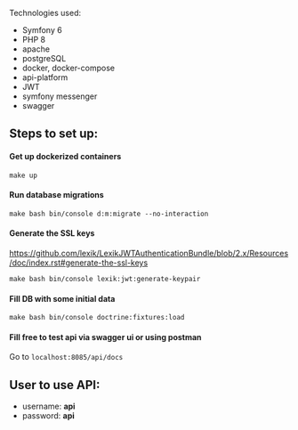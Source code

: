 Technologies used:
* Symfony 6
* PHP 8
* apache
* postgreSQL
* docker, docker-compose
* api-platform
* JWT
* symfony messenger
* swagger

## Steps to set up:

#### Get up dockerized containers
```shell
make up
```
#### Run database migrations
```shell
make bash bin/console d:m:migrate --no-interaction
```

#### Generate the SSL keys
https://github.com/lexik/LexikJWTAuthenticationBundle/blob/2.x/Resources/doc/index.rst#generate-the-ssl-keys
```shell
make bash bin/console lexik:jwt:generate-keypair
```

#### Fill DB with some initial data
```shell
make bash bin/console doctrine:fixtures:load
```

#### Fill free to test api via swagger ui or using postman
Go to `localhost:8085/api/docs`

## User to use API:
* username: **api**
* password: **api**